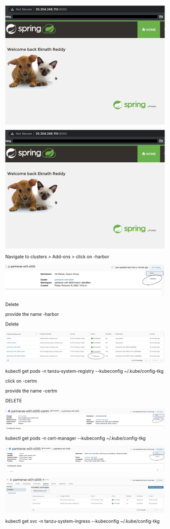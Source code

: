 


![Application](images/test-application.png)

![Application](images/test-application.png)


Navigate to clusters > Add-ons > click on  -harbor 

![Application](images/TMC-30.png)

Delete 

provide the name -harbor

Delete

![Application](images/TMC-22.png)

kubectl get pods -n tanzu-system-registry --kubeconfig ~/.kube/config-tkg


click on -certm 

provide the name -certm

DELETE

![Application](images/TMC-23.png)

kubectl get pods -n cert-manager --kubeconfig ~/.kube/config-tkg

![Application](images/TMC-24.png)

![Application](images/TMC-25.png)

kubectl get svc -n tanzu-system-ingress --kubeconfig ~/.kube/config-tkg


